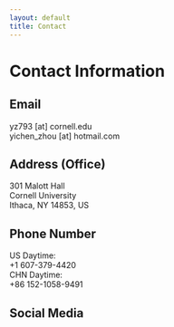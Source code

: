 ```yaml
---
layout: default
title: Contact
---
```


Contact Information
=========

Email
---------
yz793 [at] cornell.edu  
yichen_zhou [at] hotmail.com

Address (Office)
----------
301 Malott Hall  
Cornell University  
Ithaca, NY 14853, US


Phone Number
----------
US Daytime:   
+1 607-379-4420    
CHN Daytime:   
+86 152-1058-9491


Social Media
----------



